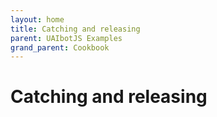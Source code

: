 ```yaml
---
layout: home
title: Catching and releasing
parent: UAIbotJS Examples
grand_parent: Cookbook
---
```


# Catching and releasing